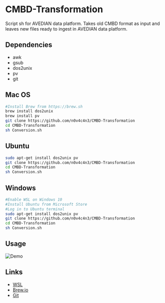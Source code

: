 # CMBD-Transformation
Script sh for AVEDIAN data platform.
Takes old CMBD format as input and leaves new files ready to ingest in AVEDIAN data platform.

## Dependencies
- awk
- gsub
- dos2unix
- pv
- git

## Mac OS
```bash
#Install Brew from https://brew.sh
brew install dos2unix
brew install pv
git clone https://github.com/n0v4c4n3/CMBD-Transformation
cd CMBD-Transformation
sh Conversion.sh
```

## Ubuntu 
```bash
sudo apt-get install dos2unix pv
git clone https://github.com/n0v4c4n3/CMBD-Transformation
cd CMBD-Transformation
sh Conversion.sh
```

## Windows 
```bash
#Enable WSL on Windows 10 
#Install Ubuntu from Microsoft Store
#Log in to Ubuntu terminal
sudo apt-get install dos2unix pv
git clone https://github.com/n0v4c4n3/CMBD-Transformation
cd CMBD-Transformation
sh Conversion.sh
```

## Usage
![Demo](https://github.com/n0v4c4n3/CMBD-Transformation/blob/master/Demo%20conversion.gif?raw=true)

## Links
- [WSL](https://docs.microsoft.com/en-us/windows/wsl/install-win10)
- [Brew.io](https://brew.sh)
- [Git](https://git-scm.com/downloads)
